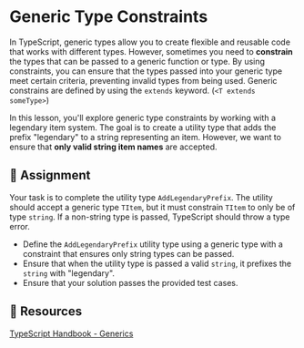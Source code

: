 # Generic Type Constraints

In TypeScript, generic types allow you to create flexible and reusable code that works with different types. However, sometimes you need to **constrain** the types that can be passed to a generic function or type. By using constraints, you can ensure that the types passed into your generic type meet certain criteria, preventing invalid types from being used. Generic constrains are defined by using the `extends` keyword. (`<T extends someType>`)

In this lesson, you'll explore generic type constraints by working with a legendary item system. The goal is to create a utility type that adds the prefix "legendary" to a string representing an item. However, we want to ensure that **only valid string item names** are accepted.

## 🎯 Assignment

Your task is to complete the utility type `AddLegendaryPrefix`. The utility should accept a generic type `TItem`, but it must constrain `TItem` to only be of type `string`. If a non-string type is passed, TypeScript should throw a type error.

- Define the `AddLegendaryPrefix` utility type using a generic type with a constraint that ensures only string types can be passed.
- Ensure that when the utility type is passed a valid `string`, it prefixes the `string` with "legendary".
- Ensure that your solution passes the provided test cases.

## 🧩 Resources

[TypeScript Handbook - Generics](https://www.typescriptlang.org/docs/handbook/2/generics.html)